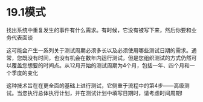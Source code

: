 # 19.1模式


找出系统中重复发生的事件有什么需求。有时候，它没有被写下来，然后你要和业务代表面谈

这可能会产生一系列关于测试周期必须多长以及必须使用哪些测试日期的需求。通常，您既没有时间，也没有机会在数年内运行测试，但是您组织测试的方式仍然可以覆盖您想要的时间点。从12月开始的测试周期为4个月，包括一年、四个月和一个季度的变化

这种技术旨在在更全面的基础上进行测试，它侧重于流程中的第4步——高级测试。当您执行总体执行计划，并在测试计划中填写日期时，请考虑时间周期!
